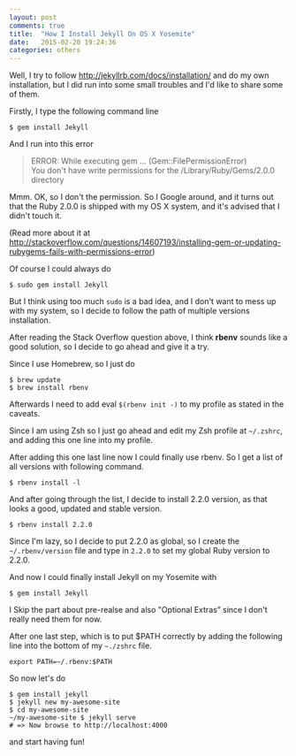 ```yaml
---
layout: post
comments: true
title:  "How I Install Jekyll On OS X Yosemite"
date:   2015-02-20 19:24:36
categories: others
---
```


Well, I try to follow <http://jekyllrb.com/docs/installation/> and do my own installation, but I did run into some small troubles and I'd like to share some of them.

Firstly, I type the following command line

~~~
$ gem install Jekyll
~~~

And I run into this error

>ERROR:  While executing gem ... (Gem::FilePermissionError)  
>You don't have write permissions for the /Library/Ruby/Gems/2.0.0 directory

Mmm. OK, so I don't the permission. So I Google around, and it turns out that the Ruby 2.0.0 is shipped with my OS X system, and it's advised that I didn't touch it.

(Read more about it at <http://stackoverflow.com/questions/14607193/installing-gem-or-updating-rubygems-fails-with-permissions-error>)

Of course I could always do 

~~~
$ sudo gem install Jekyll
~~~

But I think using too much `sudo` is a bad idea, and I don't want to mess up with my system, so I decide to follow the path of multiple versions installation.

After reading the Stack Overflow question above, I think **rbenv** sounds like a good solution, so I decide to go ahead and give it a try.

Since I use Homebrew, so I just do 

~~~
$ brew update
$ brew install rbenv
~~~

Afterwards I need to add eval `$(rbenv init -)` to my profile as stated in the caveats.

Since I am using Zsh so I just go ahead and edit my Zsh profile at `~/.zshrc`, and adding this one line into my profile. 

After adding this one last line now I could finally use rbenv. So I get a list of all versions with following command.

~~~
$ rbenv install -l
~~~

And after going through the list, I decide to install 2.2.0 version, as that looks a good, updated and stable version. 

~~~
$ rbenv install 2.2.0
~~~

Since I'm lazy, so I decide to put 2.2.0 as global, so I create the `~/.rbenv/version` file and type in `2.2.0` to set my global Ruby version to 2.2.0.

And now I could finally install Jekyll on my Yosemite with

~~~
$ gem install Jekyll
~~~

I Skip the part about pre-realse and also "Optional Extras” since I don't really need them for now. 

After one last step, which is to put $PATH correctly by adding the following line into the bottom of my `~./zshrc` file.

~~~
export PATH=~/.rbenv:$PATH
~~~

So now let's do

~~~
$ gem install jekyll
$ jekyll new my-awesome-site
$ cd my-awesome-site
~/my-awesome-site $ jekyll serve
# => Now browse to http://localhost:4000
~~~~

and start having fun!